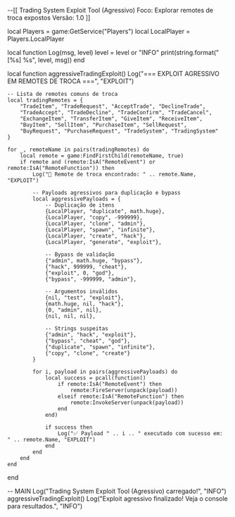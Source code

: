 --[[
    Trading System Exploit Tool (Agressivo)
    Foco: Explorar remotes de troca expostos
    Versão: 1.0
]]

local Players = game:GetService("Players")
local LocalPlayer = Players.LocalPlayer

local function Log(msg, level)
    level = level or "INFO"
    print(string.format("[%s] %s", level, msg))
end

local function aggressiveTradingExploit()
    Log("=== EXPLOIT AGRESSIVO EM REMOTES DE TROCA ===", "EXPLOIT")
    
    -- Lista de remotes comuns de troca
    local tradingRemotes = {
        "TradeItem", "TradeRequest", "AcceptTrade", "DeclineTrade",
        "TradeAccept", "TradeDecline", "TradeConfirm", "TradeCancel",
        "ExchangeItem", "TransferItem", "GiveItem", "ReceiveItem",
        "BuyItem", "SellItem", "PurchaseItem", "SellRequest",
        "BuyRequest", "PurchaseRequest", "TradeSystem", "TradingSystem"
    }
    
    for _, remoteName in pairs(tradingRemotes) do
        local remote = game:FindFirstChild(remoteName, true)
        if remote and (remote:IsA("RemoteEvent") or remote:IsA("RemoteFunction")) then
            Log("🎯 Remote de troca encontrado: " .. remote.Name, "EXPLOIT")
            
            -- Payloads agressivos para duplicação e bypass
            local aggressivePayloads = {
                -- Duplicação de itens
                {LocalPlayer, "duplicate", math.huge},
                {LocalPlayer, "copy", -999999},
                {LocalPlayer, "clone", "admin"},
                {LocalPlayer, "spawn", "infinite"},
                {LocalPlayer, "create", "hack"},
                {LocalPlayer, "generate", "exploit"},
                
                -- Bypass de validação
                {"admin", math.huge, "bypass"},
                {"hack", 999999, "cheat"},
                {"exploit", 0, "god"},
                {"bypass", -999999, "admin"},
                
                -- Argumentos inválidos
                {nil, "test", "exploit"},
                {math.huge, nil, "hack"},
                {0, "admin", nil},
                {nil, nil, nil},
                
                -- Strings suspeitas
                {"admin", "hack", "exploit"},
                {"bypass", "cheat", "god"},
                {"duplicate", "spawn", "infinite"},
                {"copy", "clone", "create"}
            }
            
            for i, payload in pairs(aggressivePayloads) do
                local success = pcall(function()
                    if remote:IsA("RemoteEvent") then
                        remote:FireServer(unpack(payload))
                    elseif remote:IsA("RemoteFunction") then
                        remote:InvokeServer(unpack(payload))
                    end
                end)
                
                if success then
                    Log("✅ Payload " .. i .. " executado com sucesso em: " .. remote.Name, "EXPLOIT")
                end
            end
        end
    end
end

-- MAIN
Log("Trading System Exploit Tool (Agressivo) carregado!", "INFO")
aggressiveTradingExploit()
Log("Exploit agressivo finalizado! Veja o console para resultados.", "INFO")